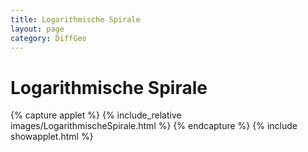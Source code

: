 ```yaml
---
title: Logarithmische Spirale
layout: page
category: DiffGeo
---
```


# Logarithmische Spirale


{% capture applet %} {% include_relative images/LogarithmischeSpirale.html %} {% endcapture %}
{% include showapplet.html %}

